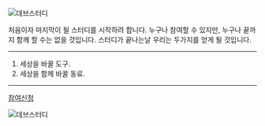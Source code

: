 ![데브스터디](https://github.com/dev-study/home/blob/master/images/devstudy-main.jpg)


처음이자 마지막이 될 스터디를 시작하려 합니다.
누구나 참여할 수 있지만, 
누구나 끝까지 함께 할 수는 없을 것입니다.
스터디가 끝나는날 우리는 두가지를 얻게 될 것입니다.

---
1. 세상을 바꿀 도구.
2. 세상을 함께 바꿀 동료.

---


[참여신청](https://goo.gl/forms/JLd2a19ftRM8j1ru2)

![데브스터디](https://github.com/dev-study/home/blob/master/images/study-scene.png)

